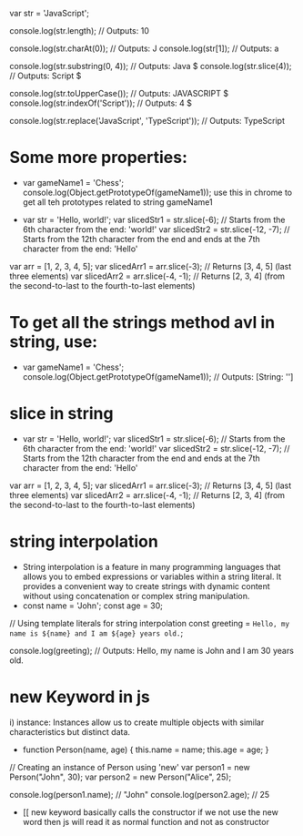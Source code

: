 var str = 'JavaScript';

console.log(str.length); // Outputs: 10

console.log(str.charAt(0)); // Outputs: J
console.log(str[1]); // Outputs: a

console.log(str.substring(0, 4)); // Outputs: Java
$ console.log(str.slice(4)); // Outputs: Script $

console.log(str.toUpperCase()); // Outputs: JAVASCRIPT
$ console.log(str.indexOf('Script')); // Outputs: 4 $

console.log(str.replace('JavaScript', 'TypeScript')); // Outputs: TypeScript



# Some more properties:
- var gameName1 = 'Chess';
    console.log(Object.getPrototypeOf(gameName1)); 
    use this in chrome to get all teh prototypes related to string gameName1

- var str = 'Hello, world!';
var slicedStr1 = str.slice(-6); // Starts from the 6th character from the end: 'world!'
var slicedStr2 = str.slice(-12, -7); // Starts from the 12th character from the end and ends at the 7th character from the end: 'Hello'

var arr = [1, 2, 3, 4, 5];
var slicedArr1 = arr.slice(-3); // Returns [3, 4, 5] (last three elements)
var slicedArr2 = arr.slice(-4, -1); // Returns [2, 3, 4] (from the second-to-last to the fourth-to-last elements)


# To get all the strings method avl in string, use:
- var gameName1 = 'Chess';
console.log(Object.getPrototypeOf(gameName1)); // Outputs: [String: '']


# slice in string
- var str = 'Hello, world!';
var slicedStr1 = str.slice(-6); // Starts from the 6th character from the end: 'world!'
var slicedStr2 = str.slice(-12, -7); // Starts from the 12th character from the end and ends at the 7th character from the end: 'Hello'

var arr = [1, 2, 3, 4, 5];
var slicedArr1 = arr.slice(-3); // Returns [3, 4, 5] (last three elements)
var slicedArr2 = arr.slice(-4, -1); // Returns [2, 3, 4] (from the second-to-last to the fourth-to-last elements)

# string interpolation
- String interpolation is a feature in many programming languages that allows you to embed expressions or variables within a string literal. It provides a convenient way to create strings with dynamic content without using concatenation or complex string manipulation.
- const name = 'John';
const age = 30;

// Using template literals for string interpolation
const greeting = `Hello, my name is ${name} and I am ${age} years old.`;

console.log(greeting); // Outputs: Hello, my name is John and I am 30 years old.


# new Keyword in js
i) instance: Instances allow us to create multiple objects with similar characteristics but distinct data.

- function Person(name, age) {
    this.name = name;
    this.age = age;
}

// Creating an instance of Person using 'new'
var person1 = new Person("John", 30);
var person2 = new Person("Alice", 25);

console.log(person1.name); // "John"
console.log(person2.age);  // 25


- [[ new keyword basically calls the constructor if we not use the new word then js will read it as normal function and not as constructor
